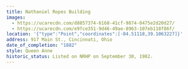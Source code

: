 ```yaml
---
title: Nathaniel Ropes Building
images:
  - https://ucarecdn.com/d8857374-6168-41cf-9874-0475e2d20d27/
  - https://ucarecdn.com/e9fce351-9d46-49ae-8963-107eb118f86f/
location: '{"type":"Point","coordinates":[-84.51118,39.1063227]}'
address: 917 Main St., Cincinnati, Ohio
date_of_completion: "1882"
style: Queen Anne
historic_status: Listed on NRHP on September 30, 1982.
---
```


